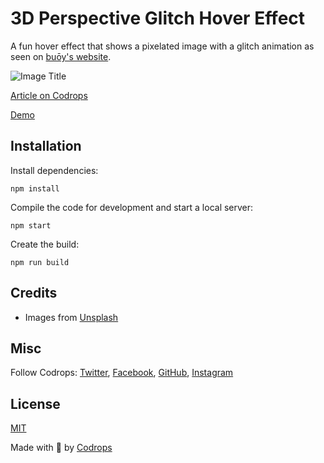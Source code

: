 # 3D Perspective Glitch Hover Effect

A fun hover effect that shows a pixelated image with a glitch animation as seen on [buōy's website](https://buoy.work/gallery/).

![Image Title](https://tympanus.net/codrops/wp-content/uploads/2022/09/GlitchPers_feat.jpg)

[Article on Codrops](https://tympanus.net/codrops/?p=64948)

[Demo](http://tympanus.net/Development/GlitchPerspective/)


## Installation

Install dependencies:

```
npm install
```

Compile the code for development and start a local server:

```
npm start
```

Create the build:

```
npm run build
```

## Credits

- Images from [Unsplash](https://unsplash.com/)

## Misc

Follow Codrops: [Twitter](http://www.twitter.com/codrops), [Facebook](http://www.facebook.com/codrops), [GitHub](https://github.com/codrops), [Instagram](https://www.instagram.com/codropsss/)

## License
[MIT](LICENSE)

Made with :blue_heart:  by [Codrops](http://www.codrops.com)





